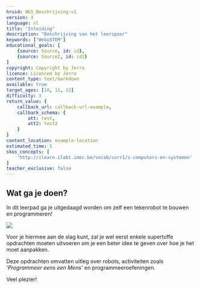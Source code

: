 ```yaml
---
hruid: WGS_Beschrijving-v1
version: 3
language: nl
title: "Inleiding"
description: "Beschrijving van het leerspoor"
keywords: ["WeGoSTEM"]
educational_goals: [
    {source: Source, id: id}, 
    {source: Source2, id: id2}
]
copyright: Copyright by Jerro
licence: Licenced by Jerro
content_type: text/markdown
available: true
target_ages: [10, 11, 12]
difficulty: 3
return_value: {
    callback_url: callback-url-example,
    callback_schema: {
        att: test,
        att2: test2
    }
}
content_location: example-location
estimated_time: 5
skos_concepts: [
    'http://ilearn.ilabt.imec.be/vocab/curr1/s-computers-en-systemen'
]
teacher_exclusive: false
---
```

## Wat ga je doen?

In dit leerpad ga je uitgedaagd worden om zelf een tekenrobot te bouwen en programmeren!

![](@youtube/https://www.youtube.com/embed/5zK8zEZL7rk)

Voor je hiermee aan de slag kunt, zal je wel eerst enkele supertoffe opdrachten moeten uitvoeren om je een beter idee te geven over hoe je het moet aanpakken. 

Deze opdrachten omvatten uitleg over robots, activiteiten zoals *'Programmeer eens een Mens'* en  programmeeroefeningen.

Veel plezier! 